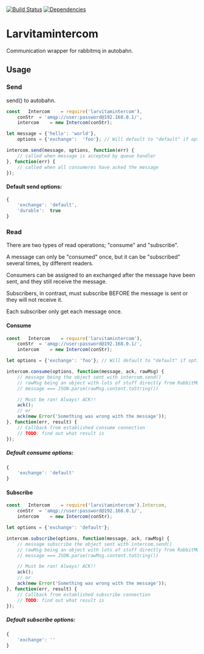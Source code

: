 [![Build Status](https://travis-ci.org/larvit/larvitamintercom.svg?branch=master)](https://travis-ci.org/larvit/larvitamintercom) [![Dependencies](https://david-dm.org/larvit/larvitamintercom.svg)](https://david-dm.org/larvit/larvitamintercom.svg)

# Larvitamintercom

Communication wrapper for rabbitmq in autobahn.

## Usage

### Send

send() to autobahn.

```javascript
const	Intercom	= require('larvitamintercom'),
	conStr	= 'amqp://user:password@192.168.0.1/',
	intercom	= new Intercom(conStr);

let	message	= {'hello':	'world'},
	options	= {'exchange':	'foo'}; // Will default to "default" if options is omitted

intercom.send(message, options, function(err) {
	// called when message is accepted by queue handler
}, function(err) {
	// called when all consumeres have acked the message
});
```

#### Default send options:

```javascript
{
	'exchange':	'default',
	'durable':	true
}
```

### Read

There are two types of read operations; "consume" and "subscribe".

A message can only be "consumed" once, but it can be "subscribed" several times, by different readers.

Consumers can be assigned to an exchanged after the message have been sent, and they still receive the message.

Subscribers, in contrast, must subscribe BEFORE the message is sent or they will not receive it.

Each subscriber only get each message once.

#### Consume

```javascript
const	Intercom	= require('larvitamintercom'),
	conStr	= 'amqp://user:password@192.168.0.1/',
	intercom	= new Intercom(conStr);

let options = {'exchange': 'foo'}; // Will default to "default" if options is omitted

intercom.consume(options, function(message, ack, rawMsg) {
	// message being the object sent with intercom.send()
	// rawMsg being an object with lots of stuff directly from RabbitMQ
	// message === JSON.parse(rawMsg.content.toString())

	// Must be ran! Always! ACK!!
	ack();
	// or
	ack(new Error('Something was wrong with the message'));
}, function(err, result) {
	// Callback from established consume connection
	// TODO: find out what result is
});

```

##### Default consume options:

```javascript
{
	'exchange':	'default'
}
```

#### Subscribe

```javascript
const	Intercom	= require('larvitamintercom').Intercom,
	conStr	= 'amqp://user:password@192.168.0.1/',
	intercom	= new Intercom(conStr);

let options = {'exchange': 'default'};

intercom.subscribe(options, function(message, ack, rawMsg) {
	// message subscribe the object sent with intercom.send()
	// rawMsg being an object with lots of stuff directly from RabbitMQ
	// message === JSON.parse(rawMsg.content.toString())

	// Must be ran! Always! ACK!!
	ack();
	// or
	ack(new Error('Something was wrong with the message'));
}, function(err, result) {
	// Callback from established subscribe connection
	// TODO: find out what result is
});
```

##### Default subscribe options:

```javascript
{
	'exchange':	''
}
```
